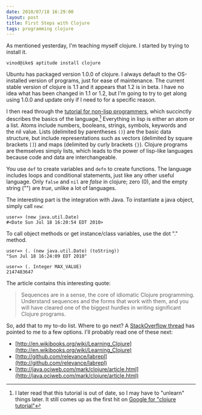 ```yaml
---
date: 2010/07/18 16:29:00
layout: post
title: First Steps with Clojure
tags: programming clojure
---
```

As mentioned yesterday, I'm teaching myself clojure. I started by trying to
install it. 

    vinod@ike$ aptitude install clojure

Ubuntu has packaged version 1.0.0 of clojure. I always default to the
OS-installed version of programs, just for ease of maintenance. The current
stable version of clojure is 1.1 and it appears that 1.2 is in beta. I have
no idea what has been changed in 1.1 or 1.2, but I'm going to try to get
along using 1.0.0 and update only if I need to for a specific reason.

I then read through the
[tutorial for non-lisp programmers](http://www.moxleystratton.com/article/clojure/for-non-lisp-programmers),
which succinctly describes the basics of the language.[^1] Everything in
lisp is either an atom or a list. Atoms include numbers, booleans, strings,
symbols, keywords and the nil value. Lists (delimited by parentheses `()`)
are the basic data structure, but include representations such as vectors
(delimited by square brackets `[]`) and maps (delimited by curly brackets
`{}`). Clojure programs are themselves simply lists, which leads to the
power of lisp-like languages because code and data are interchangeable.

You use `def` to create variables and `defn` to create functions. The
language includes loops and conditional statements, just like any other
useful language. Only `false` and `nil` are *false* in clojure; zero (0),
and the empty string ("") are *true*, unlike a lot of languages. 

The interesting part is the integration with Java. To instantiate a java
object, simply call `new`:

    user=> (new java.util.Date)
    #<Date Sun Jul 18 16:20:54 EDT 2010>

To call object methods or get instance/class variables, use the dot "."
method.

    user=> (. (new java.util.Date) (toString))
    "Sun Jul 18 16:24:09 EDT 2010"

    user=> (. Integer MAX_VALUE)
    2147483647

The article contains this interesting quote:

> Sequences are in a sense, the core of idiomatic Clojure
> programming. Understand sequences and the forms that work with them, and
> you will have cleared one of the biggest hurdles in writing significant
> Clojure programs.

So, add that to my to-do list. Where to go next? A
[StackOverflow thread](http://stackoverflow.com/questions/599519/which-tutorial-on-clojure-is-best)
has pointed to me to a few options. I'll probably read one of these next:

 - [http://en.wikibooks.org/wiki/Learning_Clojure](http://en.wikibooks.org/wiki/Learning_Clojure)
 - [http://github.com/relevance/labrepl](http://github.com/relevance/labrepl)
 - [http://java.ociweb.com/mark/clojure/article.html](http://java.ociweb.com/mark/clojure/article.html)

[^1]: I later read that this tutorial is out of date, so I may have to "unlearn" things later. It still comes up as the first hit on [Google for "clojure tutorial"](http://www.google.com/search?q=clojure+tutorial)
